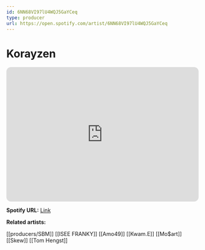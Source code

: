 ```yaml
---
id: 6NN68VI97lU4WQJ5GaYCeq
type: producer
url: https://open.spotify.com/artist/6NN68VI97lU4WQJ5GaYCeq
---
```

# Korayzen

<iframe style="border-radius:12px" src="https://open.spotify.com/embed/artist/6NN68VI97lU4WQJ5GaYCeq" width="100%" height="352" frameBorder="0" allowfullscreen="" allow="autoplay; clipboard-write; encrypted-media; fullscreen; picture-in-picture" loading="lazy"></iframe>

**Spotify URL:** [Link](https://open.spotify.com/artist/6NN68VI97lU4WQJ5GaYCeq)

**Related artists:**

[[producers/SBM]]
[[ISEE FRANKY]]
[[Amo49]]
[[Kwam.E]]
[[Mo$art]]
[[Skew]]
[[Tom Hengst]]
